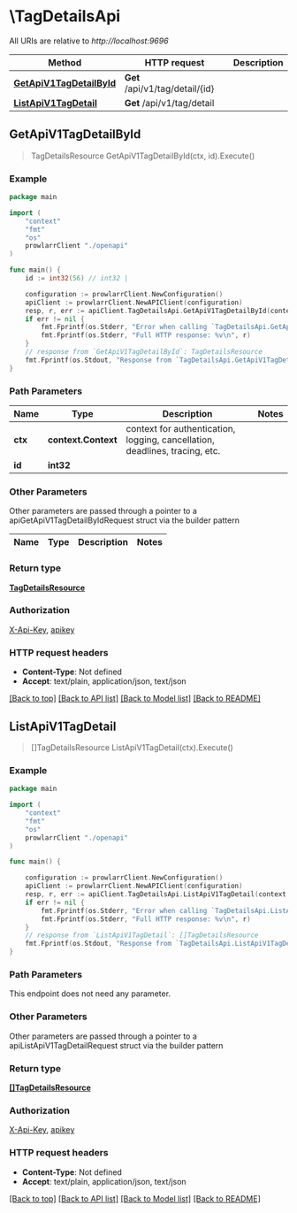 # \TagDetailsApi

All URIs are relative to *http://localhost:9696*

Method | HTTP request | Description
------------- | ------------- | -------------
[**GetApiV1TagDetailById**](TagDetailsApi.md#GetApiV1TagDetailById) | **Get** /api/v1/tag/detail/{id} | 
[**ListApiV1TagDetail**](TagDetailsApi.md#ListApiV1TagDetail) | **Get** /api/v1/tag/detail | 



## GetApiV1TagDetailById

> TagDetailsResource GetApiV1TagDetailById(ctx, id).Execute()



### Example

```go
package main

import (
    "context"
    "fmt"
    "os"
    prowlarrClient "./openapi"
)

func main() {
    id := int32(56) // int32 | 

    configuration := prowlarrClient.NewConfiguration()
    apiClient := prowlarrClient.NewAPIClient(configuration)
    resp, r, err := apiClient.TagDetailsApi.GetApiV1TagDetailById(context.Background(), id).Execute()
    if err != nil {
        fmt.Fprintf(os.Stderr, "Error when calling `TagDetailsApi.GetApiV1TagDetailById``: %v\n", err)
        fmt.Fprintf(os.Stderr, "Full HTTP response: %v\n", r)
    }
    // response from `GetApiV1TagDetailById`: TagDetailsResource
    fmt.Fprintf(os.Stdout, "Response from `TagDetailsApi.GetApiV1TagDetailById`: %v\n", resp)
}
```

### Path Parameters


Name | Type | Description  | Notes
------------- | ------------- | ------------- | -------------
**ctx** | **context.Context** | context for authentication, logging, cancellation, deadlines, tracing, etc.
**id** | **int32** |  | 

### Other Parameters

Other parameters are passed through a pointer to a apiGetApiV1TagDetailByIdRequest struct via the builder pattern


Name | Type | Description  | Notes
------------- | ------------- | ------------- | -------------


### Return type

[**TagDetailsResource**](TagDetailsResource.md)

### Authorization

[X-Api-Key](../README.md#X-Api-Key), [apikey](../README.md#apikey)

### HTTP request headers

- **Content-Type**: Not defined
- **Accept**: text/plain, application/json, text/json

[[Back to top]](#) [[Back to API list]](../README.md#documentation-for-api-endpoints)
[[Back to Model list]](../README.md#documentation-for-models)
[[Back to README]](../README.md)


## ListApiV1TagDetail

> []TagDetailsResource ListApiV1TagDetail(ctx).Execute()



### Example

```go
package main

import (
    "context"
    "fmt"
    "os"
    prowlarrClient "./openapi"
)

func main() {

    configuration := prowlarrClient.NewConfiguration()
    apiClient := prowlarrClient.NewAPIClient(configuration)
    resp, r, err := apiClient.TagDetailsApi.ListApiV1TagDetail(context.Background()).Execute()
    if err != nil {
        fmt.Fprintf(os.Stderr, "Error when calling `TagDetailsApi.ListApiV1TagDetail``: %v\n", err)
        fmt.Fprintf(os.Stderr, "Full HTTP response: %v\n", r)
    }
    // response from `ListApiV1TagDetail`: []TagDetailsResource
    fmt.Fprintf(os.Stdout, "Response from `TagDetailsApi.ListApiV1TagDetail`: %v\n", resp)
}
```

### Path Parameters

This endpoint does not need any parameter.

### Other Parameters

Other parameters are passed through a pointer to a apiListApiV1TagDetailRequest struct via the builder pattern


### Return type

[**[]TagDetailsResource**](TagDetailsResource.md)

### Authorization

[X-Api-Key](../README.md#X-Api-Key), [apikey](../README.md#apikey)

### HTTP request headers

- **Content-Type**: Not defined
- **Accept**: text/plain, application/json, text/json

[[Back to top]](#) [[Back to API list]](../README.md#documentation-for-api-endpoints)
[[Back to Model list]](../README.md#documentation-for-models)
[[Back to README]](../README.md)

